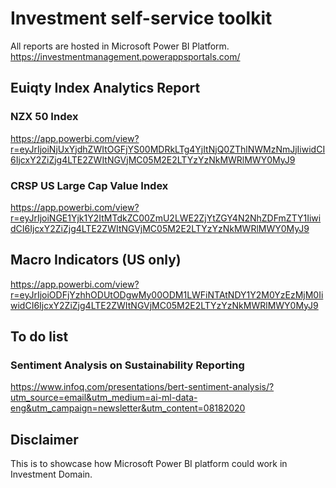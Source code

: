 # Investment self-service toolkit
All reports are hosted in Microsoft Power BI Platform.
https://investmentmanagement.powerappsportals.com/

## Euiqty Index Analytics Report

### NZX 50 Index
https://app.powerbi.com/view?r=eyJrIjoiNjUxYjdhZWItOGFjYS00MDRkLTg4YjItNjQ0ZThlNWMzNmJjIiwidCI6IjcxY2ZiZjg4LTE2ZWItNGVjMC05M2E2LTYzYzNkMWRlMWY0MyJ9

### CRSP US Large Cap Value Index
https://app.powerbi.com/view?r=eyJrIjoiNGE1Yjk1Y2ItMTdkZC00ZmU2LWE2ZjYtZGY4N2NhZDFmZTY1IiwidCI6IjcxY2ZiZjg4LTE2ZWItNGVjMC05M2E2LTYzYzNkMWRlMWY0MyJ9

## Macro Indicators (US only)
https://app.powerbi.com/view?r=eyJrIjoiODFjYzhhODUtODgwMy00ODM1LWFiNTAtNDY1Y2M0YzEzMjM0IiwidCI6IjcxY2ZiZjg4LTE2ZWItNGVjMC05M2E2LTYzYzNkMWRlMWY0MyJ9

## To do list
### Sentiment Analysis on Sustainability Reporting
https://www.infoq.com/presentations/bert-sentiment-analysis/?utm_source=email&utm_medium=ai-ml-data-eng&utm_campaign=newsletter&utm_content=08182020


## Disclaimer
This is to showcase how Microsoft Power BI platform could work in Investment Domain.
